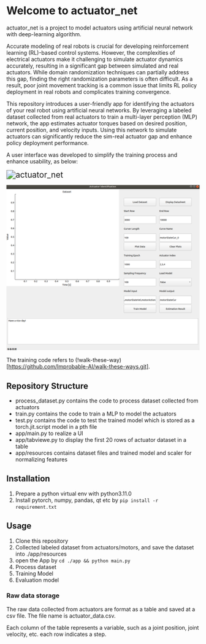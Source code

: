# Welcome to actuator_net 

actuator_net is a project to model actuators using  artificial neural network with deep-learning algorithm.


Accurate modeling of real robots is crucial for developing reinforcement learning (RL)-based control systems. However, the complexities of electrical actuators make it challenging to simulate actuator dynamics accurately, resulting in a significant gap between simulated and real actuators. While domain randomization techniques can partially address this gap, finding the right randomization parameters is often difficult. As a result, poor joint movement tracking is a common issue that limits RL policy deployment in real robots and complicates training convergence.

This repository introduces a user-friendly app for identifying the actuators of your real robot using artificial neural networks. By leveraging a labeled dataset collected from real actuators to train a multi-layer perception (MLP) network, the app estimates actuator torques based on desired position, current position, and velocity inputs. Using this network to simulate actuators can significantly reduce the sim-real actuator gap and enhance policy deployment performance. 


A user interface was developed to simplify the training process and enhance usability, as below:



<img src="./docs/actuator_net.gif" alt="actuator_net" style="zoom:150%;" />





![actuator_net](./docs/actuator_net.png)






The training code refers to (!walk-these-way)[https://github.com/Improbable-AI/walk-these-ways.git].




## Repository Structure

- process_dataset.py contains the code to process dataset collected from actuators
- train.py contains the code to train a MLP to model the actuators
- test.py contains the code to test the trained model which is stored as a torch.jit.script model in a pth file
- app/main.py to realize a UI 
- app/tabviewe.py to display the first 20 rows of actuator dataset in a table
- app/resources contains dataset files and trained model and scaler for normalizing features

## Installation

1. Prepare a python virtual env with python3.11.0
2. Install pytorch, numpy, pandas, qt etc by `pip install -r requirement.txt`



## Usage

1. Clone this repository
2. Collected labeled dataset from actuators/motors, and save the dataset into ./app/resources
3. open the App by ``` cd ./app && python main.py ```
4. Process dataset
5. Training Model
6. Evaluation model



### Raw data storage

The raw data collected from actuators are format as a table and saved at a csv file. The file name is actuator_data.csv.

Each column of the table represents a variable, such as a joint position, joint velocity, etc. each row indicates a step. 





